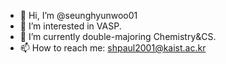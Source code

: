 - 👋 Hi, I’m @seunghyunwoo01
- 👀 I’m interested in VASP.
- 🌱 I’m currently double-majoring Chemistry&CS.
- 📫 How to reach me: shpaul2001@kaist.ac.kr

<!---
seunghyunwoo01/seunghyunwoo01 is a ✨ special ✨ repository because its `README.md` (this file) appears on your GitHub profile.
You can click the Preview link to take a look at your changes.
--->
